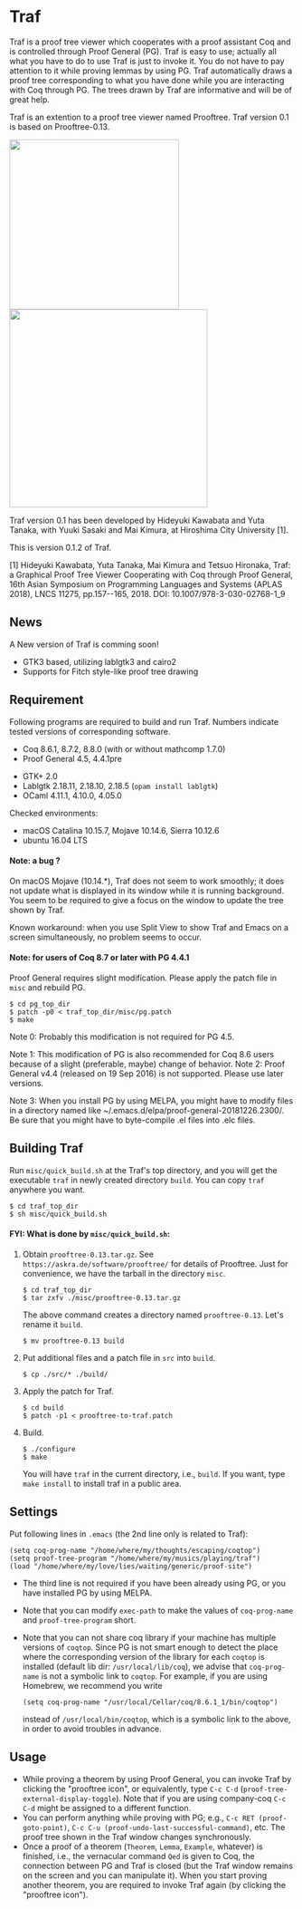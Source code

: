 # Traf

Traf is a proof tree viewer which cooperates with a proof assistant Coq and is controlled through Proof General (PG). Traf is easy to use;
actually all what you have to do to use Traf is just to invoke it. You do not have to pay attention to it while proving lemmas by using PG. Traf automatically draws a proof tree corresponding to what you have done while you are interacting with Coq through PG. The trees drawn by Traf are informative and will be of great help.

Traf is an extention to a proof tree viewer named Prooftree. Traf version 0.1 is based on Prooftree-0.13.


<img src="https://raw.github.com/wiki/hide-kawabata/traf/images/emacs_p_or_q_q_or_p.png" width="300"/>
<img src="https://raw.github.com/wiki/hide-kawabata/traf/images/p_or_q_q_or_p.png" width="350"/>



Traf version 0.1 has been developed by Hideyuki Kawabata and Yuta Tanaka, with Yuuki Sasaki and Mai Kimura, at Hiroshima City University [1].

This is version 0.1.2 of Traf.

[1] Hideyuki Kawabata, Yuta Tanaka, Mai Kimura and Tetsuo Hironaka, Traf: a Graphical Proof Tree Viewer Cooperating with Coq through Proof General, 16th Asian Symposium on Programming Languages and Systems (APLAS 2018), LNCS 11275, pp.157--165, 2018. DOI: 10.1007/978-3-030-02768-1_9

## News

A New version of Traf is comming soon!
- GTK3 based, utilizing lablgtk3 and cairo2
- Supports for Fitch style-like proof tree drawing

## Requirement

Following programs are required to build and run Traf.
Numbers indicate tested versions of corresponding software.

- Coq 8.6.1, 8.7.2, 8.8.0 (with or without mathcomp 1.7.0)
- Proof General 4.5, 4.4.1pre
 <!-- (use of Coq 8.7 or later requires rebuild of PG; see below) -->
- GTK+ 2.0
- Lablgtk 2.18.11, 2.18.10, 2.18.5 (`opam install lablgtk`)
- OCaml 4.11.1, 4.10.0, 4.05.0

Checked environments: 

- macOS Catalina 10.15.7, Mojave 10.14.6, Sierra 10.12.6
- ubuntu 16.04 LTS

#### Note: a bug ?
On macOS Mojave (10.14.*), Traf does not seem to work smoothly; 
it does not update what is displayed in its window while it is running background.
You seem to be required to give a focus on the window to update the tree shown by Traf.

Known workaround: when you use Split View to show Traf and Emacs on a screen simultaneously,
no problem seems to occur.

#### Note: for users of Coq 8.7 or later with PG 4.4.1
Proof General requires slight modification.
Please apply the patch file in `misc` and rebuild PG.

    $ cd pg_top_dir
    $ patch -p0 < traf_top_dir/misc/pg.patch
    $ make

Note 0: Probably this modification is not required for PG 4.5.

Note 1: This modification of PG is also recommended for Coq 8.6 users because of a slight (preferable, maybe) change of behavior.
Note 2: Proof General v4.4 (released on 19 Sep 2016) is not supported. Please use later versions.

Note 3: When you install PG by using MELPA, you might have to modify files in a directory named like ~/.emacs.d/elpa/proof-general-20181226.2300/. Be sure that you might have to byte-compile .el files into .elc files.

## Building Traf

Run `misc/quick_build.sh` at the Traf's top directory,
and you will get the executable `traf` in newly created directory `build`.
You can copy `traf` anywhere you want.

    $ cd traf_top_dir
    $ sh misc/quick_build.sh



#### FYI: What is done by `misc/quick_build.sh`:

1. Obtain `prooftree-0.13.tar.gz`.  See `https://askra.de/software/prooftree/` for details of Prooftree. Just for convenience, we have the tarball in the directory `misc`.

    ```
    $ cd traf_top_dir
    $ tar zxfv ./misc/prooftree-0.13.tar.gz
    ```
    The above command creates a directory named `prooftree-0.13`.
    Let's rename it `build`.

    ```
    $ mv prooftree-0.13 build
    ```


2. Put additional files and a patch file in `src` into `build`.

    ```
    $ cp ./src/* ./build/
    ```

3. Apply the patch for Traf.
  
    ```
    $ cd build
    $ patch -p1 < prooftree-to-traf.patch
    ```

4. Build.

    ```
    $ ./configure
    $ make
    ```
    You will have `traf` in the current directory, i.e., `build`.
    If you want, type `make install` to install traf in a public area.



## Settings

Put following lines in `.emacs` (the 2nd line only is related to Traf):

    (setq coq-prog-name "/home/where/my/thoughts/escaping/coqtop")
    (setq proof-tree-program "/home/where/my/musics/playing/traf")
    (load "/home/where/my/love/lies/waiting/generic/proof-site")

- The third line is not required if you have been already using PG, or you have installed PG by using MELPA.
- Note that you can modify `exec-path` to make the values of `coq-prog-name` and `proof-tree-program` short.
- Note that you can not share coq library if your machine has multiple versions of `coqtop`. Since PG is not smart enough to detect the place where the corresponding version of the library for each `coqtop` is installed (default lib dir: `/usr/local/lib/coq`), we advise that `coq-prog-name` is not a symbolic link to `coqtop`. For example, if you are using Homebrew, we recommend you write

    ```
    (setq coq-prog-name "/usr/local/Cellar/coq/8.6.1_1/bin/coqtop")
    ```
    instead of `/usr/local/bin/coqtop`, which is a symbolic link to the above,
in order to avoid troubles in advance.


## Usage

- While proving a theorem by using Proof General, you can invoke Traf by clicking the "prooftree icon", or equivalently, type `C-c C-d` (`proof-tree-external-display-toggle`).
Note that if you are using company-coq `C-c C-d` might be assigned to a different function.
- You can perform anything while proving with PG; e.g., `C-c RET (proof-goto-point)`, `C-c C-u (proof-undo-last-successful-command)`, etc. The proof tree shown in the Traf window changes synchronously.
- Once a proof of a theorem (`Theorem`, `Lemma`, `Example`, whatever) is finished, i.e., the vernacular command `Qed` is given to Coq, the connection between PG and Traf is closed (but the Traf window remains on the screen and you can manipulate it).
When you start proving another theorem, you are required to invoke Traf again 
(by clicking the "prooftree icon").
<!-- entering `C-c C-d`). -->

